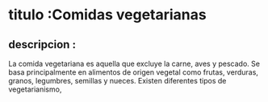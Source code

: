 # titulo :Comidas vegetarianas

## descripcion :
La comida vegetariana es aquella que excluye la carne, aves y pescado. Se basa principalmente en alimentos de origen vegetal como frutas, verduras, granos, legumbres, semillas y nueces. Existen diferentes tipos de vegetarianismo,

